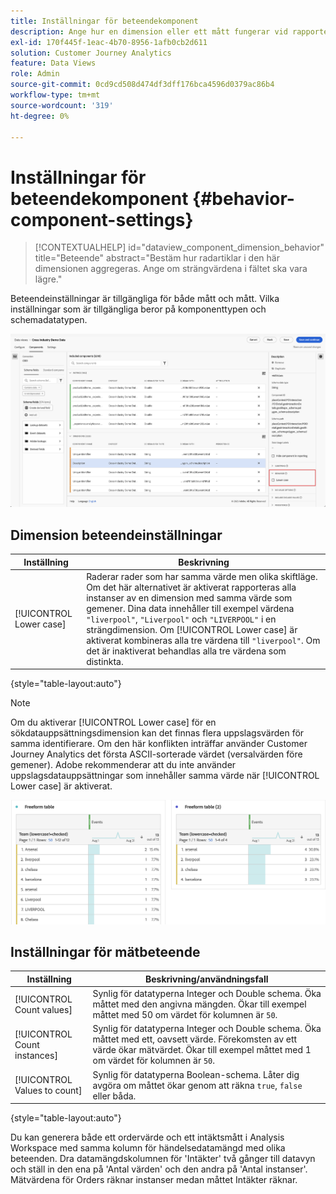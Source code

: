 ```yaml
---
title: Inställningar för beteendekomponent
description: Ange hur en dimension eller ett mått fungerar vid rapportering.
exl-id: 170f445f-1eac-4b70-8956-1afb0cb2d611
solution: Customer Journey Analytics
feature: Data Views
role: Admin
source-git-commit: 0cd9cd508d474df3dff176bca4596d0379ac86b4
workflow-type: tm+mt
source-wordcount: '319'
ht-degree: 0%

---
```


# Inställningar för beteendekomponent {#behavior-component-settings}

<!-- markdownlint-disable MD034 -->

>[!CONTEXTUALHELP]
>id="dataview_component_dimension_behavior"
>title="Beteende"
>abstract="Bestäm hur radartiklar i den här dimensionen aggregeras. Ange om strängvärdena i fältet ska vara lägre."

<!-- markdownlint-enable MD034 -->


Beteendeinställningar är tillgängliga för både mått och mått. Vilka inställningar som är tillgängliga beror på komponenttypen och schemadatatypen.

![Beteendeinställningar](../assets/behavior-settings.png)

## Dimension beteendeinställningar

| Inställning | Beskrivning |
| --- | --- |
| [!UICONTROL Lower case] | Raderar rader som har samma värde men olika skiftläge. Om det här alternativet är aktiverat rapporteras alla instanser av en dimension med samma värde som gemener. Dina data innehåller till exempel värdena `"liverpool"`, `"Liverpool"` och `"LIVERPOOL"` i en strängdimension. Om [!UICONTROL Lower case] är aktiverat kombineras alla tre värdena till `"liverpool"`. Om det är inaktiverat behandlas alla tre värdena som distinkta. |

{style="table-layout:auto"}

>[!NOTE]
>
>Om du aktiverar [!UICONTROL Lower case] för en sökdatauppsättningsdimension kan det finnas flera uppslagsvärden för samma identifierare. Om den här konflikten inträffar använder Customer Journey Analytics det första ASCII-sorterade värdet (versalvärden före gemener). Adobe rekommenderar att du inte använder uppslagsdatauppsättningar som innehåller samma värde när [!UICONTROL Lower case] är aktiverat.

![Skiftlägeskänslig dimension](../assets/case-sens-workspace.png)

## Inställningar för mätbeteende

| Inställning | Beskrivning/användningsfall |
| --- | --- |
| [!UICONTROL Count values] | Synlig för datatyperna Integer och Double schema. Öka måttet med den angivna mängden. Ökar till exempel måttet med 50 om värdet för kolumnen är `50`. |
| [!UICONTROL Count instances] | Synlig för datatyperna Integer och Double schema. Öka måttet med ett, oavsett värde. Förekomsten av ett värde ökar mätvärdet. Ökar till exempel måttet med 1 om värdet för kolumnen är `50`. |
| [!UICONTROL Values to count] | Synlig för datatyperna Boolean-schema. Låter dig avgöra om måttet ökar genom att räkna `true`, `false` eller båda. |

{style="table-layout:auto"}

Du kan generera både ett ordervärde och ett intäktsmått i Analysis Workspace med samma kolumn för händelsedatamängd med olika beteenden. Dra datamängdskolumnen för &#39;Intäkter&#39; två gånger till datavyn och ställ in den ena på &#39;Antal värden&#39; och den andra på &#39;Antal instanser&#39;. Mätvärdena för Orders räknar instanser medan måttet Intäkter räknar.

